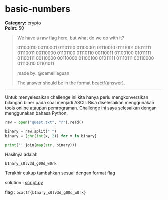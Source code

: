 # basic-numbers
**Category:** crypto <br>
**Point:** 50

> We have a raw flag here, but what do we do with it?
> 
> 01100010 00110001 01101110 01100001 01110010 01111001 01011111 01110011 00110000 01101100 01110110 00110011 01100100 01011111 01100111 00110000 00110000 01100100 01011111 01110111 00110000 01110010 01101011
>
> made by: @camelliaguan
> 
> The answer should be in the format bcactf{answer}.

---

Untuk menyelesaikan challenge ini kita hanya perlu mengkonversikan bilangan biner pada soal menjadi ASCII. Bisa diselesaikan menggunakan [tools online](https://www.binaryhexconverter.com/binary-to-ascii-text-converter) ataupun pemrograman. Challenge ini saya selesaikan dengan menggunakan bahasa Python.

```python
raw = open("quest.txt", "r").read()

binary = raw.split(" ")
binary = [chr(int(x, 2)) for x in binary]

print(''.join(map(str, binary)))
```

Hasilnya adalah
```
b1nary_s0lv3d_g00d_w0rk
```

Terakhir cukup tambahkan sesuai dengan format flag

solution : [script.py](./script.py)

flag : `bcactf{b1nary_s0lv3d_g00d_w0rk}`